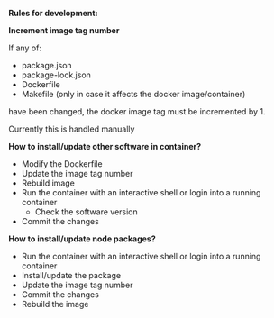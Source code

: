 **Rules for development:**

**Increment image tag number**

If any of:
- package.json
- package-lock.json
- Dockerfile
- Makefile (only in case it affects the docker image/container)

have been changed, the docker image tag must be incremented by 1.

Currently this is handled manually

**How to install/update other software in container?**

- Modify the Dockerfile
- Update the image tag number
- Rebuild image
- Run the container with an interactive shell or login into a running container
  - Check the software version
- Commit the changes

**How to install/update node packages?**

- Run the container with an interactive shell or login into a running container
- Install/update the package
- Update the image tag number
- Commit the changes
- Rebuild the image

